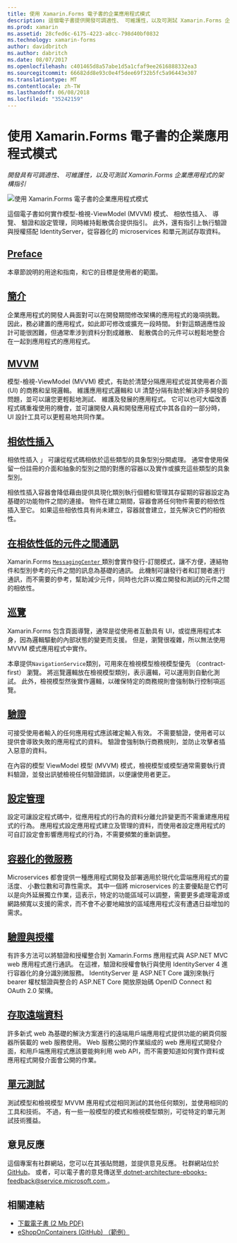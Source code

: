```yaml
---
title: 使用 Xamarin.Forms 電子書的企業應用程式模式
description: 這個電子書提供開發可調適性、 可維護性，以及可測試 Xamarin.Forms 企業應用程式的架構指引。
ms.prod: xamarin
ms.assetid: 28cfed6c-6175-4223-a8cc-798d40bf0832
ms.technology: xamarin-forms
author: davidbritch
ms.author: dabritch
ms.date: 08/07/2017
ms.openlocfilehash: c401465d8a57abe1d5a1cfaf9ee2616888332ea3
ms.sourcegitcommit: 66682dd8e93c0e4f5dee69f32b5fc5a96443e307
ms.translationtype: MT
ms.contentlocale: zh-TW
ms.lasthandoff: 06/08/2018
ms.locfileid: "35242159"
---
```

# <a name="enterprise-application-patterns-using-xamarinforms-ebook"></a>使用 Xamarin.Forms 電子書的企業應用程式模式

_開發具有可調適性、 可維護性，以及可測試 Xamarin.Forms 企業應用程式的架構指引_

![](images/cover-sml.png "使用 Xamarin.Forms 電子書的企業應用程式模式")

這個電子書如何實作模型-檢視-ViewModel (MVVM) 模式、 相依性插入、 導覽、 驗證和設定管理，同時維持鬆散偶合提供指引。 此外，還有指引上執行驗證與授權搭配 IdentityServer，從容器化的 microservices 和單元測試存取資料。

## <a name="prefaceprefacemd"></a>[Preface](preface.md)

本章節說明的用途和指南，和它的目標是使用者的範圍。

## <a name="introductionintroductionmd"></a>[簡介](introduction.md)

企業應用程式的開發人員面對可以在開發期間修改架構的應用程式的幾項挑戰。 因此，務必建置的應用程式，如此即可修改或擴充一段時間。 針對這類適應性設計可能很困難，但通常牽涉到資料分割成離散、 鬆散偶合的元件可以輕鬆地整合在一起到應用程式的應用程式。

## <a name="mvvmmvvmmd"></a>[MVVM](mvvm.md)

模型-檢視-ViewModel (MVVM) 模式，有助於清楚分隔應用程式從其使用者介面 (UI) 的商務和呈現邏輯。 維護應用程式邏輯和 UI 清楚分隔有助於解決許多開發的問題，並可以讓您更輕鬆地測試、 維護及發展的應用程式。 它可以也可大幅改善程式碼重複使用的機會，並可讓開發人員和開發應用程式中其各自的一部分時，UI 設計工具可以更輕易地共同作業。

## <a name="dependency-injectiondependency-injectionmd"></a>[相依性插入](dependency-injection.md)

相依性插入 」 可讓從程式碼相依於這些類型的具象型別分開處理。 通常會使用保留一份註冊的介面和抽象的型別之間的對應的容器以及實作或擴充這些類型的具象型別。

相依性插入容器會降低藉由提供具現化類別執行個體和管理其存留期的容器設定為基礎的功能物件之間的連接。 物件在建立期間，容器會將任何物件需要的相依性插入至它。 如果這些相依性具有尚未建立，容器就會建立，並先解決它們的相依性。

## <a name="communicating-between-loosely-coupled-componentscommunicating-between-loosely-coupled-componentsmd"></a>[在相依性低的元件之間通訊](communicating-between-loosely-coupled-components.md)

Xamarin.Forms [ `MessagingCenter` ](https://developer.xamarin.com/api/type/Xamarin.Forms.MessagingCenter/)類別會實作發行-訂閱模式，讓不方便，連結物件和型別參考的元件之間的訊息為基礎的通訊。 此機制可讓發行者和訂閱者進行通訊，而不需要的參考，幫助減少元件，同時也允許以獨立開發和測試的元件之間的相依性。

## <a name="navigationnavigationmd"></a>[巡覽](navigation.md)

Xamarin.Forms 包含頁面導覽，通常是從使用者互動具有 UI，或從應用程式本身，因為邏輯驅動的內部狀態的變更而支援。 但是，瀏覽很複雜，所以無法使用 MVVM 模式應用程式中實作。

本章提供`NavigationService`類別，可用來在檢視模型檢視模型優先 （contract-first） 瀏覽。 將巡覽邏輯放在檢視模型類別，表示邏輯，可以運用到自動化測試。 此外，檢視模型然後實作邏輯，以確保特定的商務規則會強制執行控制項巡覽。

## <a name="validationvalidationmd"></a>[驗證](validation.md)

可接受使用者輸入的任何應用程式應該確定輸入有效。 不需要驗證，使用者可以提供會導致失敗的應用程式的資料。 驗證會強制執行商務規則，並防止攻擊者插入惡意的資料。

在內容的模型 ViewModel 模型 (MVVM) 模式，檢視模型或模型通常需要執行資料驗證，並發出訊號檢視任何驗證錯誤，以便讓使用者更正。

## <a name="configuration-managementconfiguration-managementmd"></a>[設定管理](configuration-management.md)

設定可讓設定程式碼中，從應用程式的行為的資料分離允許變更而不需重建應用程式的行為。 應用程式設定應用程式建立及管理的資料，而使用者設定應用程式的可自訂設定會影響應用程式的行為，不需要頻繁的重新調整。

## <a name="containerized-microservicescontainerized-microservicesmd"></a>[容器化的微服務](containerized-microservices.md)

Microservices 都會提供一種應用程式開發及部署適用於現代化雲端應用程式的靈活度、 小數位數和可靠性需求。 其中一個將 microservices 的主要優點是它們可以是向外延展獨立作業，這表示，特定的功能區域可以調整，需要更多處理電源或網路頻寬以支援的需求，而不會不必要地縮放的區域應用程式沒有遭遇日益增加的需求。

## <a name="authentication-and-authorizationauthentication-and-authorizationmd"></a>[驗證與授權](authentication-and-authorization.md)

有許多方法可以將驗證和授權整合到 Xamarin.Forms 應用程式與 ASP.NET MVC web 應用程式進行通訊。 在這裡，驗證和授權會執行與使用 IdentityServer 4 進行容器化的身分識別微服務。 IdentityServer 是 ASP.NET Core 識別來執行 bearer 權杖驗證與整合的 ASP.NET Core 開放原始碼 OpenID Connect 和 OAuth 2.0 架構。

## <a name="accessing-remote-dataaccessing-remote-datamd"></a>[存取遠端資料](accessing-remote-data.md)

許多新式 web 為基礎的解決方案進行的遠端用戶端應用程式提供功能的網頁伺服器所裝載的 web 服務使用。 Web 服務公開的作業組成的 web 應用程式開發介面，和用戶端應用程式應該要能夠利用 web API，而不需要知道如何實作資料或應用程式開發介面會公開的作業。

## <a name="unit-testingunit-testingmd"></a>[單元測試](unit-testing.md)

測試模型和檢視模型 MVVM 應用程式從相同測試的其他任何類別，並使用相同的工具和技術。 不過，有一些一般模型的模式和檢視模型類別，可從特定的單元測試技術獲益。

## <a name="feedback"></a>意見反應

這個專案有社群網站，您可以在其張貼問題，並提供意見反應。 社群網站位於[GitHub](https://github.com/dotnet-architecture/eShopOnContainers)。 或者，可以電子書的意見傳送至[ dotnet-architecture-ebooks-feedback@service.microsoft.com ](mailto:dotnet-architecture-ebooks-feedback@service.microsoft.com)。


## <a name="related-links"></a>相關連結

- [下載電子書 (2 Mb PDF)](https://aka.ms/xamarinpatternsebook)
- [eShopOnContainers (GitHub) （範例）](https://github.com/dotnet-architecture/eShopOnContainers)

